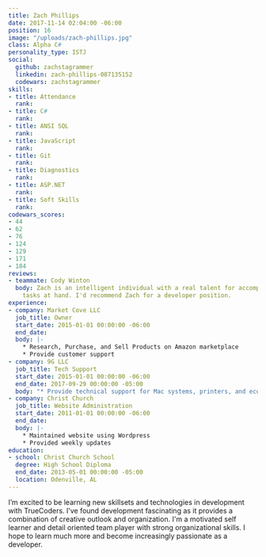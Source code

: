 ```yaml
---
title: Zach Phillips
date: 2017-11-14 02:04:00 -06:00
position: 16
image: "/uploads/zach-phillips.jpg"
class: Alpha C#
personality_type: ISTJ
social:
  github: zachstagrammer
  linkedin: zach-phillips-087135152
  codewars: zachstagrammer
skills:
- title: Attendance
  rank: 
- title: C#
  rank: 
- title: ANSI SQL
  rank: 
- title: JavaScript
  rank: 
- title: Git
  rank: 
- title: Diagnostics
  rank: 
- title: ASP.NET
  rank: 
- title: Soft Skills
  rank: 
codewars_scores:
- 44
- 62
- 76
- 124
- 129
- 171
- 184
reviews:
- teammate: Cody Winton
  body: Zach is an intelligent individual with a real talent for accomplishing the
    tasks at hand. I'd recommend Zach for a developer position.
experience:
- company: Market Cove LLC
  job_title: Owner
  start_date: 2015-01-01 00:00:00 -06:00
  end_date: 
  body: |-
    * Research, Purchase, and Sell Products on Amazon marketplace
    * Provide customer support
- company: 9G LLC
  job_title: Tech Support
  start_date: 2015-01-01 00:00:00 -06:00
  end_date: 2017-09-29 00:00:00 -05:00
  body: "* Provide technical support for Mac systems, printers, and ecommerce website"
- company: Christ Church
  job_title: Website Administration
  start_date: 2011-01-01 00:00:00 -06:00
  end_date: 
  body: |-
    * Maintained website using Wordpress
    * Provided weekly updates
education:
- school: Christ Church School
  degree: High School Diploma
  end_date: 2013-05-01 00:00:00 -05:00
  location: Odenville, AL
---
```


I’m excited to be learning new skillsets and technologies in development with TrueCoders. I’ve found development fascinating as it provides a combination of creative outlook and organization. I'm a motivated self learner and detail oriented team player with strong organizational skills. I hope to learn much more and become increasingly passionate as a developer.